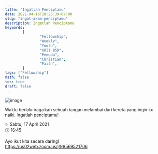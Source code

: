 ```yaml
---
title: "Ingatlah Penciptamu"
date: 2021-04-16T10:25:39+07:00
slug: "ingat-akan-penciptamu"
description: Ingatlah Penciptamu
keywords:
        [
                "Fellowship",
                "Weekly",
                "Youth",
                "GRII BSD",
                "Pemuda",
                "Christian",
                "Faith",
        ]
tags: ["Fellowship"]
math: false
toc: true
draft: false
---
```


![image](/images/events/20210417.jpeg)

Waktu berlalu bagaikan sebuah tangan melambai dari kereta yang ingin ku naiki. Ingatlah penciptamu!

✨ Sabtu, 17 April 2021\
🕓 16:45

Ayo ikut kita secara daring!\
https://us02web.zoom.us/j/98569521706


